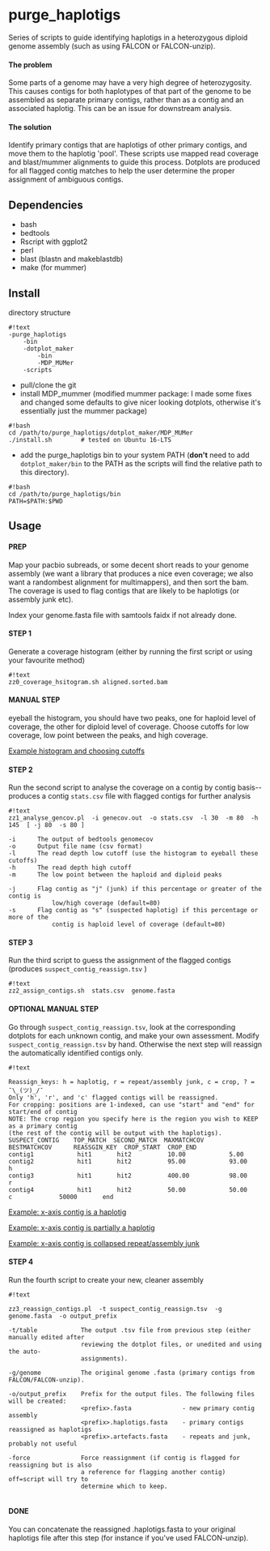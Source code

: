 # purge_haplotigs

Series of scripts to guide identifying haplotigs in a heterozygous diploid genome assembly (such as using FALCON or FALCON-unzip).

#### The problem

Some parts of a genome may have a very high degree of heterozygosity. This causes contigs for both haplotypes of that part of the genome to be assembled as separate primary contigs, rather than as a contig and an associated haplotig. This can be an issue for downstream analysis.

#### The solution

Identify primary contigs that are haplotigs of other primary contigs, and move them to the haplotig 'pool'. These scripts use mapped read coverage and blast/mummer alignments to guide this process. Dotplots are produced for all flagged contig matches to help the user determine the proper assignment of ambiguous contigs.

## Dependencies

- bash
- bedtools
- Rscript with ggplot2
- perl 
- blast (blastn and makeblastdb)
- make (for mummer)


## Install

directory structure

```
#!text
-purge_haplotigs
    -bin
    -dotplot_maker
        -bin
        -MDP_MUMer
    -scripts
```

- pull/clone the git
- install MDP_mummer (modified mummer package: I made some fixes and changed some defaults to give nicer looking dotplots, otherwise it's essentially just the mummer package)

```
#!bash
cd /path/to/purge_haplotigs/dotplot_maker/MDP_MUMer
./install.sh        # tested on Ubuntu 16-LTS
```

 - add the purge_haplotigs bin to your system PATH (**don't** need to add `dotplot_maker/bin` to the PATH as the scripts will find the relative path to this directory).

```
#!bash
cd /path/to/purge_haplotigs/bin
PATH=$PATH:$PWD
```


## Usage

#### PREP

Map your pacbio subreads, or some decent short reads to your genome assembly (we want a library that produces a nice even coverage; we also want a randombest alignment for multimappers), and then sort the bam. The coverage is used to flag contigs that are likely to be haplotigs (or assembly junk etc).

Index your genome.fasta file with samtools faidx if not already done.

#### STEP 1

Generate a coverage histogram (either by running the first script or using your favourite method)

```
#!text
zz0_coverage_hsitogram.sh aligned.sorted.bam
```

#### MANUAL STEP

eyeball the histogram, you should have two peaks, one for haploid level of coverage, the other for diploid level of coverage. Choose cutoffs for low coverage, low point between the peaks, and high coverage.

[Example histogram and choosing cutoffs](https://bitbucket.org/mroachawri/purge_haplotigs/src/cf363f94c00fd865891a0469675d6df4a0813820/examples/example_histogram.png)

#### STEP 2

Run the second script to analyse the coverage on a contig by contig basis--produces a contig `stats.csv` file with flagged contigs for further analysis

```
#!text
zz1_analyse_gencov.pl  -i genecov.out  -o stats.csv  -l 30  -m 80  -h 145  [ -j 80  -s 80 ]

-i      The output of bedtools genomecov
-o      Output file name (csv format)
-l      The read depth low cutoff (use the histogram to eyeball these cutoffs)
-h      The read depth high cutoff
-m      The low point between the haploid and diploid peaks

-j      Flag contig as "j" (junk) if this percentage or greater of the contig is 
            low/high coverage (default=80)
-s      Flag contig as "s" (suspected haplotig) if this percentage or more of the
            contig is haploid level of coverage (default=80)

```

#### STEP 3

Run the third script to guess the assignment of the flagged contigs (produces `suspect_contig_reassign.tsv` )

```
#!text
zz2_assign_contigs.sh  stats.csv  genome.fasta
```

#### OPTIONAL MANUAL STEP

Go through `suspect_contig_reassign.tsv`, look at the corresponding dotplots for each unknown contig, and make your own assessment. Modify `suspect_contig_reassign.tsv` by hand. Otherwise the next step will reassign the automatically identified contigs only.

```
#!text

Reassign_keys: h = haplotig, r = repeat/assembly junk, c = crop, ? = ¯\_(ツ)_/¯
Only 'h', 'r', and 'c' flagged contigs will be reassigned.
For cropping: positions are 1-indexed, can use "start" and "end" for start/end of contig
NOTE: The crop region you specify here is the region you wish to KEEP as a primary contig
(the rest of the contig will be output with the haplotigs).
SUSPECT_CONTIG    TOP_MATCH  SECOND_MATCH  MAXMATCHCOV      BESTMATCHCOV      REASSGIN_KEY  CROP_START  CROP_END
contig1            hit1       hit2          10.00            5.00              
contig2            hit1       hit2          95.00            93.00             h
contig3            hit1       hit2          400.00           98.00             r
contig4            hit1       hit2          50.00            50.00             c             50000       end
```

[Example: x-axis contig is a haplotig](https://bitbucket.org/mroachawri/purge_haplotigs/src/cf363f94c00fd865891a0469675d6df4a0813820/examples/example_haplotig.png)

[Example: x-axis contig is partially a haplotig](https://bitbucket.org/mroachawri/purge_haplotigs/src/cf363f94c00fd865891a0469675d6df4a0813820/examples/example_partial_haplotig.png)

[Example: x-axis contig is collapsed repeat/assembly junk](https://bitbucket.org/mroachawri/purge_haplotigs/src/cf363f94c00fd865891a0469675d6df4a0813820/examples/example_repetitive_junk_contig.png)

#### STEP 4

Run the fourth script to create your new, cleaner assembly

```
#!text

zz3_reassign_contigs.pl  -t suspect_contig_reassign.tsv  -g genome.fasta  -o output_prefix

-t/table            The output .tsv file from previous step (either manually edited after
                    reviewing the dotplot files, or unedited and using the auto-
                    assignments).

-g/genome           The original genome .fasta (primary contigs from FALCON/FALCON-unzip).

-o/output_prefix    Prefix for the output files. The following files will be created: 
                    <prefix>.fasta              - new primary contig assembly
                    <prefix>.haplotigs.fasta    - primary contigs reassigned as haplotigs
                    <prefix>.artefacts.fasta    - repeats and junk, probably not useful

-force              Force reassignment (if contig is flagged for reassigning but is also
                    a reference for flagging another contig) off=script will try to 
                    determine which to keep.


```
#### DONE

You can concatenate the reassigned <prefix>.haplotigs.fasta to your original haplotigs
file after this step (for instance if you've used FALCON-unzip).